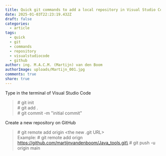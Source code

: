 ```yaml
---
title: Quick git commands to add a local repository in Visual Studio Code to GitHub
date: 2025-01-03T22:23:19.432Z
draft: false
categories:
  - article
tags:
  - quick
  - git
  - commands
  - repository
  - visualstudiocode
  - github
author: ing. M.A.C.M. (Martijn) van den Boom
authorImage: uploads/Martijn_001.jpg
comments: true
share: true
---
```

T﻿ype in the terminal of Visual Studio Code

> \#﻿ git init\
> #﻿ git add .\
> #﻿ git commit -m "initial commit"

C﻿reate a new repository on GitHub

> \#﻿ git remote add origin <the new .git URL>\
> Example: #﻿ git remote add orign https://github.com/martijnvandenboom/Java_tools.git\
> #﻿ git push -u origin main